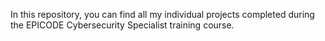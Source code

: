 In this repository, you can find all my individual projects completed during the EPICODE Cybersecurity Specialist training course.
